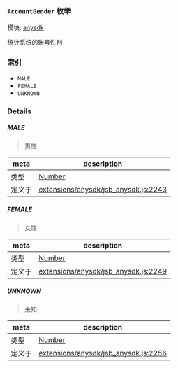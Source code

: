 ### `AccountGender` 枚举



模块: [anysdk](../modules/anysdk.md)


统计系统的账号性别


### 索引
  - `MALE`
  - `FEMALE`
  - `UNKNOWN`

### Details


##### MALE

> 男性

| meta | description |
|------|-------------|
| 类型 | <a href="https://developer.mozilla.org/en/JavaScript/Reference/Global_Objects/Number" class="crosslink external" target="_blank">Number</a> |
| 定义于 | [extensions/anysdk/jsb_anysdk.js:2243](https://github.com/cocos-creator/engine/blob/18c4ff6051c255c06377a9b26bc00d4567180ae4/extensions/anysdk/jsb_anysdk.js#L2243) |



##### FEMALE

> 女性

| meta | description |
|------|-------------|
| 类型 | <a href="https://developer.mozilla.org/en/JavaScript/Reference/Global_Objects/Number" class="crosslink external" target="_blank">Number</a> |
| 定义于 | [extensions/anysdk/jsb_anysdk.js:2249](https://github.com/cocos-creator/engine/blob/18c4ff6051c255c06377a9b26bc00d4567180ae4/extensions/anysdk/jsb_anysdk.js#L2249) |



##### UNKNOWN

> 未知

| meta | description |
|------|-------------|
| 类型 | <a href="https://developer.mozilla.org/en/JavaScript/Reference/Global_Objects/Number" class="crosslink external" target="_blank">Number</a> |
| 定义于 | [extensions/anysdk/jsb_anysdk.js:2256](https://github.com/cocos-creator/engine/blob/18c4ff6051c255c06377a9b26bc00d4567180ae4/extensions/anysdk/jsb_anysdk.js#L2256) |


